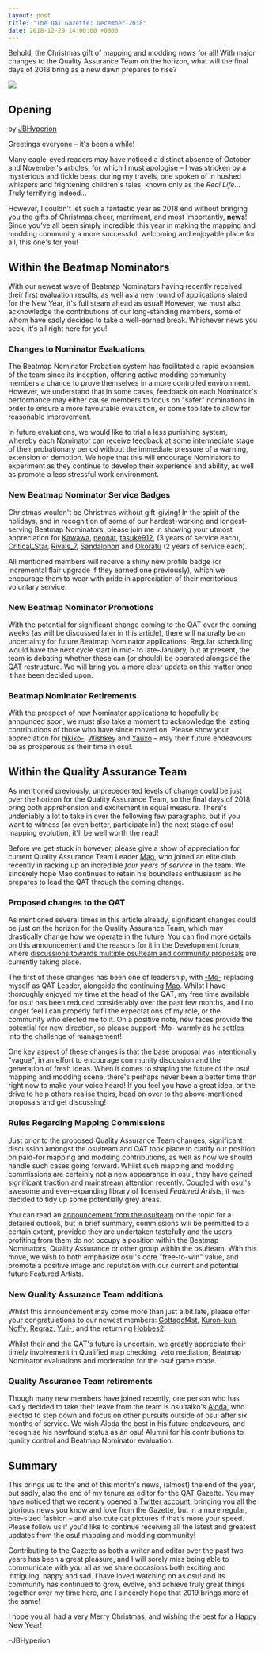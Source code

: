 ```yaml
---
layout: post
title: "The QAT Gazette: December 2018"
date: 2018-12-29 14:00:00 +0000
---
```


Behold, the Christmas gift of mapping and modding news for all! With major changes to the Quality Assurance Team on the horizon, what will the final days of 2018 bring as a new dawn prepares to rise?

![](/wiki/shared/news/banners/qat-blog-logo.png)

## Opening

by [JBHyperion](https://osu.ppy.sh/users/4879508)

Greetings everyone – it's been a while!

Many eagle-eyed readers may have noticed a distinct absence of October and November's articles, for which I must apologise – I was stricken by a mysterious and fickle beast during my travels, one spoken of in hushed whispers and frightening children's tales, known only as the *Real Life*… Truly terrifying indeed...

However, I couldn't let such a fantastic year as 2018 end without bringing you the gifts of Christmas cheer, merriment, and most importantly, **news**! Since you’ve all been simply incredible this year in making the mapping and modding community a more successful, welcoming and enjoyable place for all, this one's for you!

## Within the Beatmap Nominators

With our newest wave of Beatmap Nominators having recently received their first evaluation results, as well as a new round of applications slated for the New Year, it's full steam ahead as usual! However, we must also acknowledge the contributions of our long-standing members, some of whom have sadly decided to take a well-earned break. Whichever news you seek, it's all right here for you!

### Changes to Nominator Evaluations

The Beatmap Nominator Probation system has facilitated a rapid expansion of the team since its inception, offering active modding community members a chance to prove themselves in a more controlled environment. However, we understand that in some cases, feedback on each Nominator's performance may either cause members to focus on "safer" nominations in order to ensure a more favourable evaluation, or come too late to allow for reasonable improvement.

In future evaluations, we would like to trial a less punishing system, whereby each Nominator can receive feedback at some intermediate stage of their probationary period without the immediate pressure of a warning, extension or demotion. We hope that this will encourage Nominators to experiment as they continue to develop their experience and ability, as well as promote a less stressful work environment.
 
### New Beatmap Nominator Service Badges

Christmas wouldn't be Christmas without gift-giving! In the spirit of the holidays, and in recognition of some of our hardest-working and longest-serving Beatmap Nominators, please join me in showing your utmost appreciation for [Kawawa](https://osu.ppy.sh/users/4647754), [neonat](https://osu.ppy.sh/users/1561995), [tasuke912](https://osu.ppy.sh/users/2774767), (3 years of service each), [Critical_Star](https://osu.ppy.sh/users/3793196), [Rivals_7](https://osu.ppy.sh/users/4610379), [Sandalphon](https://osu.ppy.sh/users/2633753) and [Okoratu](https://osu.ppy.sh/users/1623405) (2 years of service each).
 
All mentioned members will receive a shiny new profile badge (or incremental flair upgrade if they earned one previously), which we encourage them to wear with pride in appreciation of their meritorious voluntary service.

### New Beatmap Nominator Promotions

With the potential for significant change coming to the QAT over the coming weeks (as will be discussed later in this article), there will naturally be an uncertainty for future Beatmap Nominator applications. Regular scheduling would have the next cycle start in mid- to late-January, but at present, the team is debating whether these can (or should) be operated alongside the QAT restructure. We will bring you a more clear update on this matter once it has been decided upon.

### Beatmap Nominator Retirements

With the prospect of new Nominator applications to hopefully be announced soon, we must also take a moment to acknowledge the lasting contributions of those who have since moved on. Please show your appreciation for [hikiko-](https://osu.ppy.sh/users/6512678), [Wishkey](https://osu.ppy.sh/users/1101704) and [Yauxo](https://osu.ppy.sh/users/898306) – may their future endeavours be as prosperous as their time in osu!.

## Within the Quality Assurance Team

As mentioned previously, unprecedented levels of change could be just over the horizon for the Quality Assurance Team, so the final days of 2018 bring both apprehension and excitement in equal measure. There's undeniably a lot to take in over the following few paragraphs, but if you want to witness (or even better, participate in!) the next stage of osu! mapping evolution, it'll be well worth the read!

Before we get stuck in however, please give a show of appreciation for current Quality Assurance Team Leader [Mao](https://osu.ppy.sh/users/2204515), who joined an elite club recently in racking up an incredible *four years of service* in the team. We sincerely hope Mao continues to retain his boundless enthusiasm as he prepares to lead the QAT through the coming change.

### Proposed changes to the QAT

As mentioned several times in this article already, significant changes could be just on the horizon for the Quality Assurance Team, which may drastically change how we operate in the future. You can find more details on this announcement and the reasons for it in the Development forum, where [discussions towards multiple osu!team and community proposals](https://osu.ppy.sh/community/forums/topics/842601) are currently taking place.

The first of these changes has been one of leadership, with [-Mo-](https://osu.ppy.sh/users/2202163) replacing myself as QAT Leader, alongside the continuing [Mao](https://osu.ppy.sh/users/2204515). Whilst I have thoroughly enjoyed my time at the head of the QAT, my free time available for osu! has been reduced considerably over the past few months, and I no longer feel I can properly fulfil the expectations of my role, or the community who elected me to it. On a positive note, new faces provide the potential for new direction, so please support -Mo- warmly as he settles into the challenge of management!
 
One key aspect of these changes is that the base proposal was intentionally "vague", in an effort to encourage community discussion and the generation of fresh ideas. When it comes to shaping the future of the osu! mapping and modding scene, there's perhaps never been a better time than right now to make your voice heard! If you feel you have a great idea, or the drive to help others realise theirs, head on over to the above-mentioned proposals and get discussing!

### Rules Regarding Mapping Commissions

Just prior to the proposed Quality Assurance Team changes, significant discussion amongst the osu!team and QAT took place to clarify our position on paid-for mapping and modding contributions, as well as how we should handle such cases going forward. Whilst such mapping and modding commissions are certainly not a new appearance in osu!, they have gained significant traction and mainstream attention recently. Coupled with osu!'s awesome and ever-expanding library of licensed *Featured Artists*, it was decided to tidy up some potentially grey areas.
 
You can read an [announcement from the osu!team](https://osu.ppy.sh/community/forums/topics/840838) on the topic for a detailed outlook, but in brief summary, commissions will be permitted to a certain extent, provided they are undertaken tastefully and the users profiting from them do not occupy a position within the Beatmap Nominators, Quality Assurance or other group within the osu!team. With this move, we wish to both emphasize osu!'s core "free-to-win" value, and promote a positive image and reputation with our current and potential future Featured Artists.

### New Quality Assurance Team additions

Whilst this announcement may come more than just a bit late, please offer your congratulations to our newest members: [Gottagof4st](https://osu.ppy.sh/users/6122935), [Kuron-kun](https://osu.ppy.sh/users/2697284), [Noffy](https://osu.ppy.sh/users/1541323), [Regraz](https://osu.ppy.sh/users/3076909), [Yuii-](https://osu.ppy.sh/users/2935923), and the returning [Hobbes2](https://osu.ppy.sh/users/8157492)!

Whilst their and the QAT's future is uncertain, we greatly appreciate their timely involvement in Qualified map checking, veto mediation, Beatmap Nominator evaluations and moderation for the osu! game mode.

### Quality Assurance Team retirements

Though many new members have joined recently, one person who has sadly decided to take their leave from the team is osu!taiko's [Aloda](https://osu.ppy.sh/users/1190127), who elected to step down and focus on other pursuits outside of osu! after six months of service. We wish Aloda the best in his future endeavours, and recognise his newfound status as an osu! Alumni for his contributions to quality control and Beatmap Nominator evaluation.

## Summary

This brings us to the end of this month's news, (almost) the end of the year, but sadly, also the end of my tenure as editor for the QAT Gazette. You may have noticed that we recently opened a [Twitter account](https://twitter.com/osuqat), bringing you all the glorious news you know and love from the Gazette, but in a more regular, bite-sized fashion – and also cute cat pictures if that's more your speed. Please follow us if you'd like to continue receiving all the latest and greatest updates from the osu! mapping and modding community!

Contributing to the Gazette as both a writer and editor over the past two years has been a great pleasure, and I will sorely miss being able to communicate with you all as we share occasions both exciting and intriguing, happy and sad. I have loved watching on as osu! and its community has continued to grow, evolve, and achieve truly great things together over my time here, and I sincerely hope that 2019 brings more of the same!

I hope you all had a very Merry Christmas, and wishing the best for a Happy New Year!

–JBHyperion
